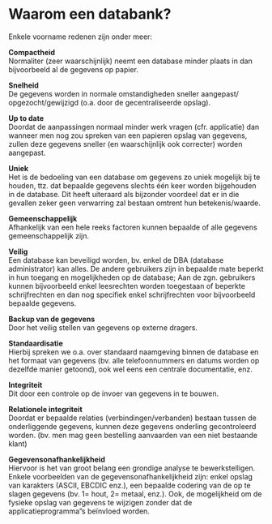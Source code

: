 # Waarom een databank?

Enkele voorname redenen zijn onder meer: 

**Compactheid**   
Normaliter \(zeer waarschijnlijk\) neemt een database minder plaats in dan bijvoorbeeld al de gegevens op papier. 

**Snelheid**   
De gegevens worden in normale omstandigheden sneller aangepast/ opgezocht/gewijzigd \(o.a. door de gecentraliseerde opslag\). 

**Up to date**   
Doordat de aanpassingen normaal minder werk vragen \(cfr. applicatie\) dan wanneer men nog zou spreken van een papieren opslag van gegevens, zullen deze gegevens sneller \(en waarschijnlijk ook correcter\) worden aangepast. 

**Uniek**   
Het is de bedoeling van een database om gegevens zo uniek mogelijk bij te houden, ttz. dat bepaalde gegevens slechts één keer worden bijgehouden in de database. Dit heeft uiteraard als bijzonder voordeel dat er in die gevallen zeker geen verwarring zal bestaan omtrent hun betekenis/waarde. 

**Gemeenschappelijk**   
Afhankelijk van een hele reeks factoren kunnen bepaalde of alle gegevens gemeenschappelijk zijn. 

**Veilig**   
Een database kan beveiligd worden, bv. enkel de DBA \(database administrator\) kan alles. De andere gebruikers zijn in bepaalde mate beperkt in hun toegang en mogelijkheden op de database; Aan de zgn. gebruikers kunnen bijvoorbeeld enkel leesrechten worden toegestaan of beperkte schrijfrechten en dan nog specifiek enkel schrijfrechten voor bijvoorbeeld bepaalde gegevens. 

**Backup van de gegevens**   
Door het veilig stellen van gegevens op externe dragers.

**Standaardisatie**   
Hierbij spreken we o.a. over standaard naamgeving binnen de database en het formaat van gegevens \(bv. alle telefoonnummers en datums worden op dezelfde manier getoond\), ook wel eens een centrale documentatie, enz. 

**Integriteit**   
Dit door een controle op de invoer van gegevens in te bouwen. 

**Relationele integriteit**   
Doordat er bepaalde relaties \(verbindingen/verbanden\) bestaan tussen de onderliggende gegevens, kunnen deze gegevens onderling gecontroleerd worden. \(bv. men mag geen bestelling aanvaarden van een niet bestaande klant\) 

**Gegevensonafhankelijkheid**   
Hiervoor is het van groot belang een grondige analyse te bewerkstelligen. Enkele voorbeelden van de gegevensonafhankelijkheid zijn: enkel opslag van karakters \(ASCII, EBCDIC enz.\), een bepaalde codering van de op te slagen gegevens \(bv. 1= hout, 2= metaal, enz.\). Ook, de mogelijkheid om de fysieke opslag van gegevens te wijzigen zonder dat de applicatieprogramma”s beïnvloed worden.

